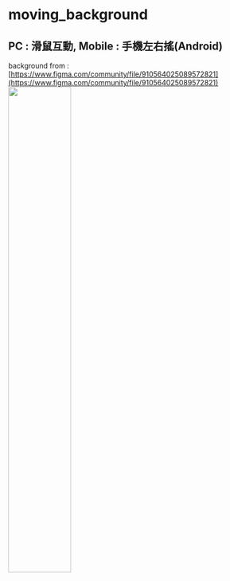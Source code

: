 # moving_background
## PC : 滑鼠互動, Mobile : 手機左右搖(Android) 
background from : [https://www.figma.com/community/file/910564025089572821](https://www.figma.com/community/file/910564025089572821)
<img src="https://user-images.githubusercontent.com/97815504/150679567-75677a4f-f8fa-4c69-b3b6-e68a71b9d53a.png" width="50%" height="50%">
